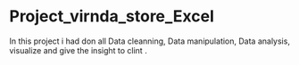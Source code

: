 # Project_virnda_store_Excel
In this project i had don all Data cleanning, Data manipulation, Data analysis, visualize and give the insight to clint .
